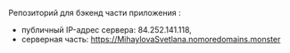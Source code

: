 Репозиторий для  бэкенд части приложения :
- публичный IP-адрес сервера: 84.252.141.118,
-  серверная часть: https://MihaylovaSvetlana.nomoredomains.monster 